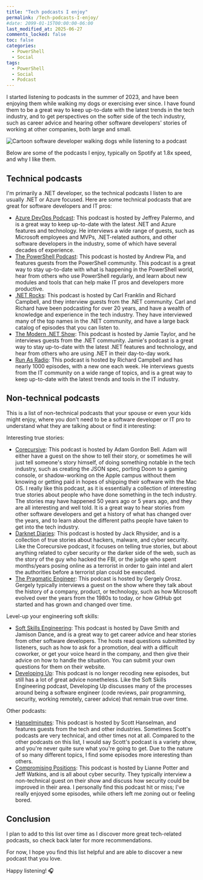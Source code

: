 ```yaml
---
title: "Tech podcasts I enjoy"
permalink: /Tech-podcasts-I-enjoy/
#date: 2099-01-15T00:00:00-06:00
last_modified_at: 2025-06-27
comments_locked: false
toc: false
categories:
  - PowerShell
  - Social
tags:
  - PowerShell
  - Social
  - Podcast
---
```


I started listening to podcasts in the summer of 2023, and have been enjoying them while walking my dogs or exercising ever since.
I have found them to be a great way to keep up-to-date with the latest trends in the tech industry, and to get perspectives on the softer side of the tech industry, such as career advice and hearing other software developers' stories of working at other companies, both large and small.

![Cartoon software developer walking dogs while listening to a podcast](/assets/Posts/2024-11-11-Tech-podcasts-I-enjoy/cartoon-software-developer-walking-dogs-while-listening-to-podcast.jpg)

Below are some of the podcasts I enjoy, typically on Spotify at 1.8x speed, and why I like them.

## Technical podcasts

I'm primarily a .NET developer, so the technical podcasts I listen to are usually .NET or Azure focused.
Here are some technical podcasts that are great for software developers and IT pros:

- [Azure DevOps Podcast](https://azuredevopspodcast.clear-measure.com): This podcast is hosted by Jeffrey Palermo, and is a great way to keep up-to-date with the latest .NET and Azure features and technology.
  He interviews a wide range of guests, such as Microsoft employees and MVPs, .NET-related authors, and other software developers in the industry, some of which have several decades of experience.
- [The PowerShell Podcast](https://powershellpodcast.podbean.com/): This podcast is hosted by Andrew Pla, and features guests from the PowerShell community.
  This podcast is a great way to stay up-to-date with what is happening in the PowerShell world, hear from others who use PowerShell regularly, and learn about new modules and tools that can help make IT pros and developers more productive.
- [.NET Rocks](https://dotnetrocks.com): This podcast is hosted by Carl Franklin and Richard Campbell, and they interview guests from the .NET community.
  Carl and Richard have been podcasting for over 20 years, and have a wealth of knowledge and experience in the tech industry.
  They have interviewed many of the top names in the .NET community, and have a large back catalog of episodes that you can listen to.
- [The Modern .NET Show](https://dotnetcore.show): This podcast is hosted by Jamie Taylor, and he interviews guests from the .NET community.
  Jamie's podcast is a great way to stay up-to-date with the latest .NET features and technology, and hear from others who are using .NET in their day-to-day work.
- [Run As Radio](https://www.runasradio.com/): This podcast is hosted by Richard Campbell and has nearly 1000 episodes, with a new one each week.
  He interviews guests from the IT community on a wide range of topics, and is a great way to keep up-to-date with the latest trends and tools in the IT industry.

## Non-technical podcasts

This is a list of non-technical podcasts that your spouse or even your kids might enjoy, where you don't need to be a software developer or IT pro to understand what they are talking about or find it interesting:

Interesting true stories:

- [Corecursive](https://corecursive.com): This podcast is hosted by Adam Gordon Bell.
  Adam will either have a guest on the show to tell their story, or sometimes he will just tell someone's story himself, of doing something notable in the tech industry, such as creating the JSON spec, porting Doom to a gaming console, or shadow-working on the Apple campus without them knowing or getting paid in hopes of shipping their software with the Mac OS.
  I really like this podcast, as it is essentially a collection of interesting true stories about people who have done something in the tech industry.
  The stories may have happened 50 years ago or 5 years ago, and they are all interesting and well told.
  It is a great way to hear stories from other software developers and get a history of what has changed over the years, and to learn about the different paths people have taken to get into the tech industry.
- [Darknet Diaries](https://darknetdiaries.com): This podcast is hosted by Jack Rhysider, and is a collection of true stories about hackers, malware, and cyber security.
  Like the Corecursive podcast, it focuses on telling true stories, but about anything related to cyber security or the darker side of the web, such as the story of the guy who hacked the FBI, or the judge who spent months/years posing online as a terrorist in order to gain intel and alert the authorities before a terrorist plan could be executed.
- [The Pragmatic Engineer](https://www.youtube.com/@pragmaticengineer): This podcast is hosted by Gergely Orosz.
  Gergely typically interviews a guest on the show where they talk about the history of a company, product, or technology, such as how Microsoft evolved over the years from the 1980s to today, or how GitHub got started and has grown and changed over time.

Level-up your engineering soft skills:

- [Soft Skills Engineering](https://softskills.audio): This podcast is hosted by Dave Smith and Jamison Dance, and is a great way to get career advice and hear stories from other software developers.
  The hosts read questions submitted by listeners, such as how to ask for a promotion, deal with a difficult coworker, or get your voice heard in the company, and then give their advice on how to handle the situation.
  You can submit your own questions for them on their website.
- [Developing Up](https://www.developingup.com): This podcast is no longer recoding new episodes, but still has a lot of great advice nonetheless.
  Like the Soft Skills Engineering podcast, Developing Up discusses many of the processes around being a software engineer (code reviews, pair programming, security, working remotely, career advice) that remain true over time.

Other podcasts:

- [Hanselminutes](https://hanselminutes.com): This podcast is hosted by Scott Hanselman, and features guests from the tech and other industries.
  Sometimes Scott's podcasts are very technical, and other times not at all.
  Compared to the other podcasts on this list, I would say Scott's podcast is a variety show, and you're never quite sure what you're going to get.
  Due to the nature of so many different topics, I find some episodes more interesting than others.
- [Compromising Positions](https://www.compromisingpositions.co.uk): This podcast is hosted by Lianne Potter and Jeff Watkins, and is all about cyber security.
  They typically interview a non-technical guest on their show and discuss how security could be improved in their area.
  I personally find this podcast hit or miss; I've really enjoyed some episodes, while others left me zoning out or feeling bored.

## Conclusion

I plan to add to this list over time as I discover more great tech-related podcasts, so check back later for more recommendations.

For now, I hope you find this list helpful and are able to discover a new podcast that you love.

Happy listening! 🎧
